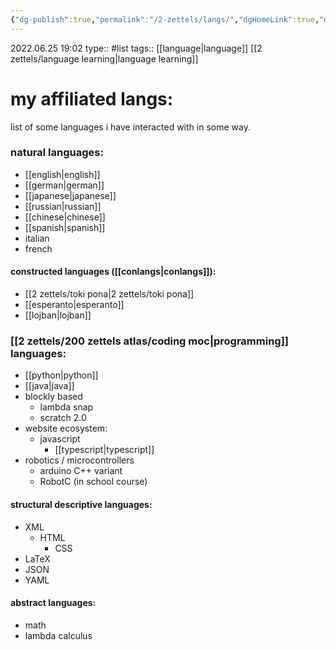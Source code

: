 ```yaml
---
{"dg-publish":true,"permalink":"/2-zettels/langs/","dgHomeLink":true,"dgPassFrontmatter":false}
---
```


2022.06.25 19:02
type:: #list
tags:: [[language|language]] [[2 zettels/language learning|language learning]]

# my affiliated langs:
list of some languages i have interacted with in some way.

### natural languages:
- [[english|english]]
- [[german|german]]
- [[japanese|japanese]]
- [[russian|russian]]
- [[chinese|chinese]]
- [[spanish|spanish]]
- italian
- french
#### constructed languages ([[conlangs|conlangs]]):
- [[2 zettels/toki pona|2 zettels/toki pona]]
- [[esperanto|esperanto]]
- [[lojban|lojban]]
### [[2 zettels/200 zettels atlas/coding moc|programming]] languages:
- [[python|python]]
- [[java|java]]
- blockly based
	- lambda snap
	- scratch 2.0
- website ecosystem:
	- javascript
		- [[typescript|typescript]]
- robotics / microcontrollers
	- arduino C++ variant
	- RobotC (in school course)
#### structural descriptive languages:
- XML
	- HTML
		- CSS
- LaTeX
- JSON
- YAML
#### abstract languages:
- math
- lambda calculus


